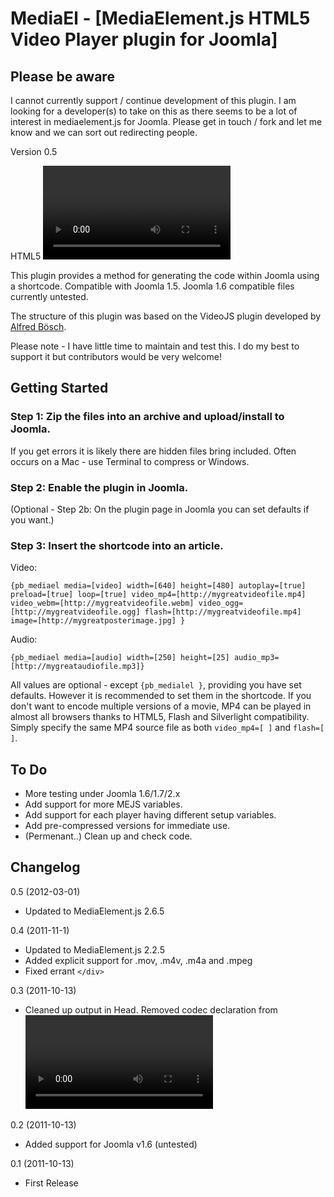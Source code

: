 MediaEl - [MediaElement.js HTML5 Video Player plugin for Joomla]
==================================================

Please be aware
---------------
I cannot currently support / continue development of this plugin. I am looking for a developer(s) to take on this as there seems to be a lot of interest in mediaelement.js for Joomla. Please get in touch / fork and let me know and we can sort out redirecting people.



Version 0.5

HTML5 <video> / <audio> code generator with fallback to Flash and Silverlight - if desired. 
View [mediaelementjs.com](http://mediaelementjs.com) for a demo of MedialElement.js and overview.

This plugin provides a method for generating the code within Joomla using a shortcode. Compatible with Joomla 1.5. Joomla 1.6 compatible files currently untested. 

The structure of this plugin was based on the VideoJS plugin developed by [Alfred Bösch](http://www.boeschung.de).

Please note - I have little time to maintain and test this. I do my best to support it but contributors would be very welcome!

Getting Started
---------------

### Step 1: Zip the files into an archive and upload/install to Joomla.
If you get errors it is likely there are hidden files bring included. Often occurs on a Mac - use Terminal to compress or Windows. 


### Step 2: Enable the plugin in Joomla.


(Optional - Step 2b: On the plugin page in Joomla you can set defaults if you want.)


### Step 3: Insert the shortcode into an article. 

Video:

    {pb_mediael media=[video] width=[640] height=[480] autoplay=[true] preload=[true] loop=[true] video_mp4=[http://mygreatvideofile.mp4] video_webm=[http://mygreatvideofile.webm] video_ogg=[http://mygreatvideofile.ogg] flash=[http://mygreatvideofile.mp4] image=[http://mygreatposterimage.jpg] }

Audio:

    {pb_mediael media=[audio] width=[250] height=[25] audio_mp3=[http://mygreataudiofile.mp3]}
    
All values are optional - except `{pb_medialel }`, providing you have set defaults. However it is recommended to set them in the shortcode. 
If you don't want to encode multiple versions of a movie, MP4 can be played in almost all browsers thanks to HTML5, Flash and Silverlight compatibility. Simply specify the same MP4 source file as both `video_mp4=[ ]` and `flash=[ ]`.





To Do
-----------
- More testing under Joomla 1.6/1.7/2.x
- Add support for more MEJS variables.
- Add support for each player having different setup variables.
- Add pre-compressed versions for immediate use.
- (Permenant..) Clean up and check code. 

Changelog
---------
0.5 (2012-03-01)

- Updated to MediaElement.js 2.6.5

0.4 (2011-11-1)

- Updated to MediaElement.js 2.2.5
- Added explicit support for .mov, .m4v, .m4a and .mpeg
- Fixed errant `</div>`

0.3 (2011-10-13)

- Cleaned up output in Head. Removed codec declaration from <video> src.

0.2 (2011-10-13)

- Added support for Joomla v1.6 (untested)

0.1 (2011-10-13)

- First Release